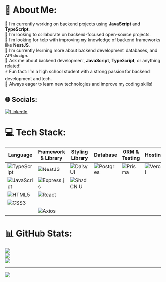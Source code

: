 # 💫 About Me:
🔭 I’m currently working on backend projects using **JavaScript** and **TypeScript**.  <br>👯 I’m looking to collaborate on backend-focused open-source projects.  <br>🤝 I’m looking for help with improving my knowledge of backend frameworks like **NestJS**.  <br>🌱 I’m currently learning more about backend development, databases, and API design.  <br>💬 Ask me about backend development, **JavaScript**, **TypeScript**, or anything related!  <br>⚡ Fun fact: I’m a high school student with a strong passion for backend development and tech.  <br>🚀 Always eager to learn new technologies and improve my coding skills!  <br>


## 🌐 Socials:
[![LinkedIn](https://img.shields.io/badge/LinkedIn-%230077B5.svg?logo=linkedin&logoColor=white)](https://linkedin.com/in/https://www.linkedin.com/in/https:/www.linkedin.com/in/ahmad-assegaf-892386266/) 

# 💻 Tech Stack:

| Language | Framework & Library | Styling Library | Database | ORM & Testing | Hosting |
|----------|---------------------|-----------------|----------|----------------|---------|
| ![TypeScript](https://img.shields.io/badge/typescript-%23007ACC.svg?style=for-the-badge&logo=typescript&logoColor=white) | ![NestJS](https://img.shields.io/badge/nestjs-%23E0234E.svg?style=for-the-badge&logo=nestjs&logoColor=white) | ![DaisyUI](https://img.shields.io/badge/DaisyUI-1D4ED8?style=for-the-badge&logo=daisyui&logoColor=white) | ![Postgres](https://img.shields.io/badge/postgres-%23316192.svg?style=for-the-badge&logo=postgresql&logoColor=white) | ![Prisma](https://img.shields.io/badge/Prisma-3982CE?style=for-the-badge&logo=Prisma&logoColor=white) | ![Vercel](https://img.shields.io/badge/vercel-%23000000.svg?style=for-the-badge&logo=vercel&logoColor=white) |
| ![JavaScript](https://img.shields.io/badge/javascript-%23323330.svg?style=for-the-badge&logo=javascript&logoColor=%23F7DF1E) | ![Express.js](https://img.shields.io/badge/express.js-%23404d59.svg?style=for-the-badge&logo=express&logoColor=%2361DAFB) | ![ShadCN UI](https://img.shields.io/badge/ShadCN_UI-%23FFFFFF.svg?style=for-the-badge&logo=react&logoColor=black) | | | |
| ![HTML5](https://img.shields.io/badge/html5-%23E34F26.svg?style=for-the-badge&logo=html5&logoColor=white) | ![React](https://img.shields.io/badge/react-%2320232a.svg?style=for-the-badge&logo=react&logoColor=%2361DAFB) | | | | |
| ![CSS3](https://img.shields.io/badge/css3-%231572B6.svg?style=for-the-badge&logo=css3&logoColor=white) | | | | | |
| | ![Axios](https://img.shields.io/badge/axios-%2305279c.svg?style=for-the-badge&logo=axios&logoColor=white) | | | | |

# 📊 GitHub Stats:
![](https://github-readme-stats.vercel.app/api?username=AhmaddAssegaff&theme=one_dark_pro&hide_border=false&include_all_commits=true&count_private=true)<br/>
![](https://github-readme-streak-stats.herokuapp.com/?user=AhmaddAssegaff&theme=one_dark_pro&hide_border=false)<br/>
![](https://github-readme-stats.vercel.app/api/top-langs/?username=AhmaddAssegaff&theme=one_dark_pro&hide_border=false&include_all_commits=true&count_private=true&layout=compact)

---
[![](https://visitcount.itsvg.in/api?id=AhmaddAssegaff&icon=1&color=1)](https://visitcount.itsvg.in)

<!-- Proudly created with GPRM ( https://gprm.itsvg.in ) -->
